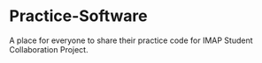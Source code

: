 # Practice-Software
A place for everyone to share their practice code for IMAP Student Collaboration Project.
